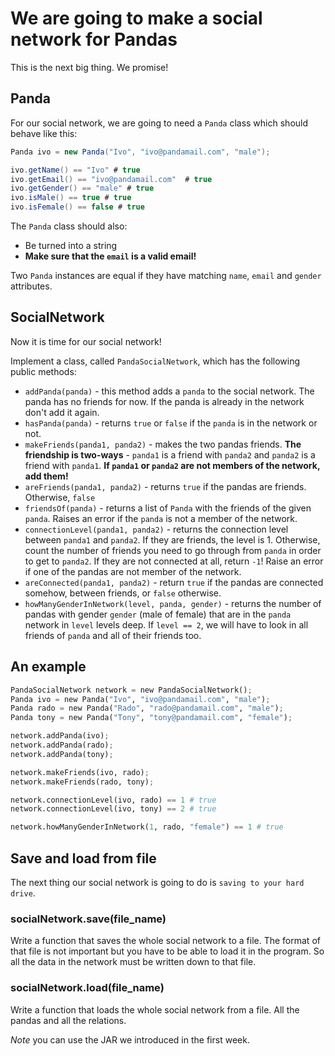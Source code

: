 # We are going to make a social network for Pandas

This is the next big thing. We promise!

## Panda

For our social network, we are going to need a `Panda` class which should behave like this:

```java
Panda ivo = new Panda("Ivo", "ivo@pandamail.com", "male");

ivo.getName() == "Ivo" # true
ivo.getEmail() == "ivo@pandamail.com"  # true
ivo.getGender() == "male" # true
ivo.isMale() == true # true
ivo.isFemale() == false # true
```

The `Panda` class should also:

* Be turned into a string
* **Make sure that the `email` is a valid email!**

Two `Panda` instances are equal if they have matching `name`, `email` and `gender` attributes.

## SocialNetwork

Now it is time for our social network!

Implement a class, called `PandaSocialNetwork`, which has the following public methods:

* `addPanda(panda)` - this method adds a `panda` to the social network. The panda has no friends for now. If the panda is already in the network don't add it again.
* `hasPanda(panda)` - returns `true` or `false` if the `panda` is in the network or not.
* `makeFriends(panda1, panda2)` - makes the two pandas friends. **The friendship is two-ways** - `panda1` is a friend with `panda2` and `panda2` is a friend with `panda1`. **If `panda1` or `panda2` are not members of the network, add them!**
* `areFriends(panda1, panda2)` - returns `true` if the pandas are friends. Otherwise, `false`
* `friendsOf(panda)` - returns a list of `Panda` with the friends of the given `panda`. Raises an error if the `panda` is not a member of the network.
* `connectionLevel(panda1, panda2)` - returns the connection level between `panda1` and `panda2`. If they are friends, the level is 1. Otherwise, count the number of friends you need to go through from `panda` in order to get to `panda2`. If they are not connected at all, return `-1`! Raise an error if one of the pandas are not member of the network.
* `areConnected(panda1, panda2)` - return `true` if the pandas are connected somehow, between friends, or `false` otherwise.
* `howManyGenderInNetwork(level, panda, gender)` - returns the number of pandas with gender `gender` (male of female) that are in the `panda` network in `level` levels deep. If `level == 2`, we will have to look in all friends of `panda` and all of their friends too.

## An example

```python
PandaSocialNetwork network = new PandaSocialNetwork();
Panda ivo = new Panda("Ivo", "ivo@pandamail.com", "male");
Panda rado = new Panda("Rado", "rado@pandamail.com", "male");
Panda tony = new Panda("Tony", "tony@pandamail.com", "female");

network.addPanda(ivo);
network.addPanda(rado);
network.addPanda(tony);

network.makeFriends(ivo, rado);
network.makeFriends(rado, tony);

network.connectionLevel(ivo, rado) == 1 # true
network.connectionLevel(ivo, tony) == 2 # true

network.howManyGenderInNetwork(1, rado, "female") == 1 # true
```

## Save and load from file

The next thing our social network is going to do is ``saving to your hard drive``.

### socialNetwork.save(file_name)

Write a function that saves the whole social network to a file. The format of that file is not important but you have to be able to load it in the program. So all the data in the network must be written down to that file.

### socialNetwork.load(file_name)

Write a function that loads the whole social network from a file. All the pandas and all the relations.

*Note* you can use the JAR we introduced in the first week.